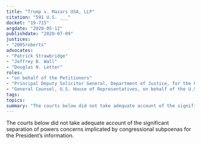 ```yaml
---
title: "Trump v. Mazars USA, LLP"
citation: "591 U.S. ___"
docket: "19-715"
argdate: "2020-05-12"
publishdate: "2020-07-09"
justices:
- "2005roberts"
advocates:
- "Patrick Strawbridge"
- "Jeffrey B. Wall"
- "Douglas N. Letter"
roles:
- "on behalf of the Petitioners"
- "Principal Deputy Solicitor General, Department of Justice, for the United States, as amicus curiae, supporting the Petitioners"
- "General Counsel, U.S. House of Representatives, on behalf of the U.S. House of Representatives Respondents"
tags:
topics:
summary: "The courts below did not take adequate account of the significant separation of powers concerns implicated by congressional subpoenas for the President’s information."
---
```

The courts below did not take adequate account of the significant separation of powers concerns implicated by congressional subpoenas for the President’s information.